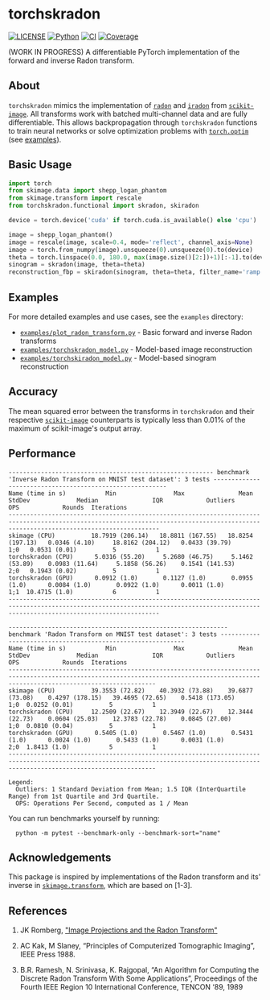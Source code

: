 # torchskradon

[![LICENSE](https://img.shields.io/badge/license-MIT-blue.svg)](LICENSE) [![Python](https://img.shields.io/badge/python-3.10%20|%203.11%20|%203.12-blue)](#) [![CI](https://github.com/tomluetjen/torchskradon/actions/workflows/python-build.yml/badge.svg?branch=main)](https://github.com/tomluetjen/torchskradon/actions/workflows/python-build.yml) [![Coverage](https://codecov.io/gh/tomluetjen/torchskradon/branch/main/graph/badge.svg)](https://codecov.io/gh/tomluetjen/torchskradon)


(WORK IN PROGRESS) A differentiable PyTorch implementation of the forward and inverse Radon transform.

## About
`torchskradon` mimics the implementation of [`radon`](https://scikit-image.org/docs/stable/api/skimage.transform.html#skimage.transform.radon) and [`iradon`](https://scikit-image.org/docs/stable/api/skimage.transform.html#skimage.transform.iradon) from [`scikit-image`](https://scikit-image.org). All transforms work with batched multi-channel data and are fully differentiable. This allows backpropagation through `torchskradon` functions to train neural networks or solve optimization problems with [`torch.optim`](https://docs.pytorch.org/docs/stable/optim.html) (see [examples](#examples)).

## Basic Usage
```python
import torch
from skimage.data import shepp_logan_phantom
from skimage.transform import rescale
from torchskradon.functional import skradon, skiradon

device = torch.device('cuda' if torch.cuda.is_available() else 'cpu')

image = shepp_logan_phantom()
image = rescale(image, scale=0.4, mode='reflect', channel_axis=None)
image = torch.from_numpy(image).unsqueeze(0).unsqueeze(0).to(device)
theta = torch.linspace(0.0, 180.0, max(image.size()[2:])+1)[:-1].to(device)
sinogram = skradon(image, theta=theta)
reconstruction_fbp = skiradon(sinogram, theta=theta, filter_name='ramp')
```

## Examples
For more detailed examples and use cases, see the `examples` directory:

- [`examples/plot_radon_transform.py`](examples/plot_radon_transform.py) - Basic forward and inverse Radon transforms
- [`examples/torchskradon_model.py`](examples/torchskradon_model.py) - Model-based image reconstruction
- [`examples/torchskiradon_model.py`](examples/torchskiradon_model.py) - Model-based sinogram reconstruction

## Accuracy
The mean squared error between the transforms in `torchskradon` and their respective [`scikit-image`](https://scikit-image.org) counterparts is typically less than 0.01% of the maximum of scikit-image's output array.

## Performance 
````console
--------------------------------------------------------- benchmark 'Inverse Radon Transform on MNIST test dataset': 3 tests ---------------------------------------------------------
Name (time in s)           Min                Max               Mean            StdDev             Median               IQR            Outliers      OPS            Rounds  Iterations
--------------------------------------------------------------------------------------------------------------------------------------------------------------------------------------
skimage (CPU)          18.7919 (206.14)   18.8811 (167.55)   18.8254 (197.13)   0.0346 (4.10)     18.8162 (204.12)   0.0433 (39.79)         1;0   0.0531 (0.01)          5           1
torchskradon (CPU)      5.0316 (55.20)     5.2680 (46.75)     5.1462 (53.89)    0.0983 (11.64)     5.1858 (56.26)    0.1541 (141.53)        2;0   0.1943 (0.02)          5           1
torchskradon (GPU)      0.0912 (1.0)       0.1127 (1.0)       0.0955 (1.0)      0.0084 (1.0)       0.0922 (1.0)      0.0011 (1.0)           1;1  10.4715 (1.0)           6           1
--------------------------------------------------------------------------------------------------------------------------------------------------------------------------------------

------------------------------------------------------------- benchmark 'Radon Transform on MNIST test dataset': 3 tests ------------------------------------------------------------
Name (time in s)           Min                Max               Mean            StdDev             Median               IQR            Outliers     OPS            Rounds  Iterations
-------------------------------------------------------------------------------------------------------------------------------------------------------------------------------------
skimage (CPU)          39.3553 (72.82)    40.3932 (73.88)    39.6877 (73.08)    0.4297 (178.15)   39.4695 (72.65)    0.5418 (173.05)        1;0  0.0252 (0.01)          5           1
torchskradon (CPU)     12.2509 (22.67)    12.3949 (22.67)    12.3444 (22.73)    0.0604 (25.03)    12.3783 (22.78)    0.0845 (27.00)         1;0  0.0810 (0.04)          5           1
torchskradon (GPU)      0.5405 (1.0)       0.5467 (1.0)       0.5431 (1.0)      0.0024 (1.0)       0.5433 (1.0)      0.0031 (1.0)           2;0  1.8413 (1.0)           5           1
-------------------------------------------------------------------------------------------------------------------------------------------------------------------------------------

Legend:
  Outliers: 1 Standard Deviation from Mean; 1.5 IQR (InterQuartile Range) from 1st Quartile and 3rd Quartile.
  OPS: Operations Per Second, computed as 1 / Mean
````
You can run benchmarks yourself by running:
```console
  python -m pytest --benchmark-only --benchmark-sort="name"
```

## Acknowledgements
This package is inspired by implementations of the Radon transform and its' inverse in [`skimage.transform`](https://github.com/scikit-image/scikit-image/tree/main/src/skimage/transform), which are based on [1-3].

## References
1. JK Romberg, ["Image Projections and the Radon Transform"](https://www.clear.rice.edu/elec431/projects96/DSP/bpanalysis.html)

2. AC Kak, M Slaney, “Principles of Computerized Tomographic Imaging”, IEEE Press 1988.

3. B.R. Ramesh, N. Srinivasa, K. Rajgopal, “An Algorithm for Computing the Discrete Radon Transform With Some Applications”, Proceedings of the Fourth IEEE Region 10 International Conference, TENCON ‘89, 1989  